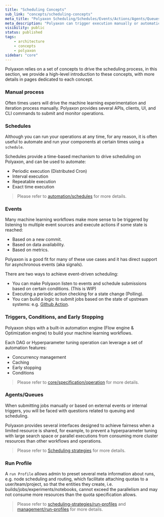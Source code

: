 ```yaml
---
title: "Scheduling Concepts"
sub_link: "concepts/scheduling-concepts"
meta_title: "Polyaxon Scheduling/Schedules/Events/Actions/Agents/Queues - Core Concepts"
meta_description: "Polyaxon can trigger execution manually or automatically using schedules, data, and events driven strategies."
visibility: public
status: published
tags:
    - architecture
    - concepts
    - polyaxon
sidebar: "core"
---
```


Polyaxon relies on a set of concepts to drive the scheduling process,
in this section, we provide a high-level introduction to these concepts,
with more details in pages dedicated to each concept.

### Manual process

Often times users will drive the machine learning experimentation and iteration process manually.
Polyaxon provides several APIs, clients, UI, and CLI commands to submit and monitor operations.  

### Schedules

Although you can run your operations at any time, for any reason, it is often useful to automate and run your components at certain times using a `schedule`.

Schedules provide a time-based mechanism to drive scheduling on Polyaxon, and can be used to automate:
 * Periodic execution (Distributed Cron)
 * Interval execution
 * Repeatable execution
 * Exact time execution 

<blockquote class="light">Please refer to <a href="/docs/automation/schedules/">automation/schedules</a> for more details.</blockquote>

### Events

Many machine learning workflows make more sense to be triggered by listening to multiple event sources and execute actions if some state is reached:

 * Based on a new commit.
 * Based on data availability.
 * Based on metrics.
 
Polyaxon is a good fit for many of these use cases and it has direct support for asynchronous events (aka signals).

There are two ways to achieve event-driven scheduling:
 * You can make Polyaxon listen to events and schedule submissions based on certain conditions. (This is WIP)
 * Executing a periodic action checking for a state change (Polling).
 * You can build a logic to submit jobs based on the state of upstream systems: e.g. [Github Action](/integrations/github-action/).

### Triggers, Conditions, and Early Stopping

Polyaxon ships with a built-in automation engine (Flow engine & Optimization engine) to build your machine learning workflows.

Each DAG or Hyperparameter tuning operation can leverage a set of automation features:
 * Concurrency management
 * Caching
 * Early stopping
 * Conditions
 
<blockquote class="light">Please refer to <a href="/docs/core/specification/operation/">core/specification/operation</a> for more details.</blockquote>

### Agents/Queues

When submitting jobs manually or based on external events or internal triggers, you will be faced with questions related to queuing and scheduling.

Polyaxon provides several interfaces designed to achieve fairness when a limited resource is shared, for example, to prevent a hyperparameter tuning with large search space or parallel executions from consuming more cluster resources than other workflows and operations.

<blockquote class="light">Please refer to <a href="/docs/core/scheduling-strategies/">Scheduling strategies</a> for more details.</blockquote>

### Run Profile

A `run Profile` allows admin to preset several meta information about runs, e.g. node scheduling and routing, which facilitate attaching quotas to a user/team/project, 
so that the entities they create, i.e. builds/jobs/experiments/notebooks, cannot exceed the parallelism and may not consume more 
resources than the quota specification allows.

<blockquote class="light">Please refer to <a href="/docs/core/scheduling-strategies/run-profiles/">scheduling-strategies/run-profiles</a> and <a href="/docs/management/ui/run-profiles/">management/run-profiles</a> for more details.</blockquote>
